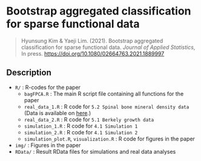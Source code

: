 # Bootstrap aggregated classification for sparse functional data

> Hyunsung Kim & Yaeji Lim. (2021). Bootstrap aggregated classification for sparse functional data. *Journal of Applied Statistics*, In press. https://doi.org/10.1080/02664763.2021.1889997


## Description
- `R/` : R-codes for the paper
  - `bagFPCA.R` : The main R script file containing all functions for the paper
  - `real_data_1.R` : R code for `5.2 Spinal bone mineral density data` (Data is available on [here](https://web.stanford.edu/~hastie/ElemStatLearn/).)
  - `real_data_2.R` : R code for `5.1 Berkely growth data`
  - `simulation_1.R` : R code for `4.1 Simulation 1`
  - `simulation_2.R` : R code for `4.1 Simulation 2`
  - `simulation_plot.R`, `visualization.R` : R code for figures in the paper
- `img/` : Figures in the paper
- `RData/` : Result RData files for simulations and real data analyses
